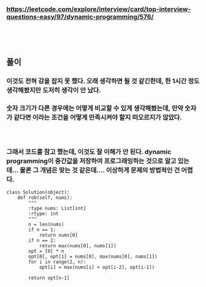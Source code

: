 ### https://leetcode.com/explore/interview/card/top-interview-questions-easy/97/dynamic-programming/576/
### <br/><br/>

## 풀이
### 이것도 전혀 감을 잡지 못 했다. 오래 생각하면 될 것 같긴한데, 한 1시간 정도 생각해봤지만 도저히 생각이 안 났다.
### 숫자 크기가 다른 경우에는 어떻게 비교할 수 있게 생각해봤는데, 만약 숫자가 같다면 이라는 조건을 어떻게 만족시켜야 할지 떠오르지가 않았다.
### <br/>

### 그래서 코드를 참고 했는데, 이것도 잘 이해가 안 된다. dynamic programming이 중간값을 저장하여 프로그래밍하는 것으로 알고 있는데... 물론 그 개념은 맞는 것 같은데.... 이상하게 문제의 방법적인 건 어렵다.
```
class Solution(object):
    def rob(self, nums):
        """
        :type nums: List[int]
        :rtype: int
        """
        n = len(nums)
        if n == 1:
            return nums[0]
        if n == 2:
            return max(nums[0], nums[1])
        opt = [0] * n
        opt[0], opt[1] = nums[0], max(nums[0], nums[1])
        for i in range(2, n):
            opt[i] = max(nums[i] + opt[i-2], opt[i-1])

        return opt[n-1]
```
